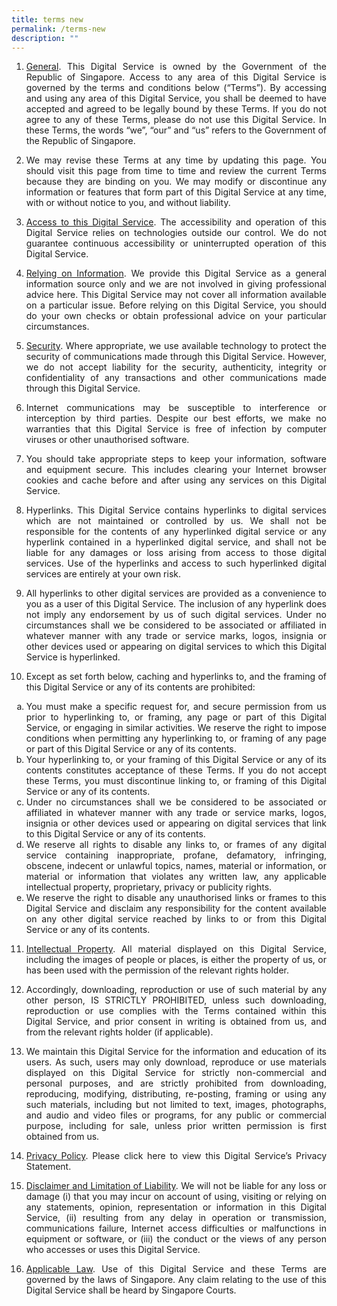```yaml
---
title: terms new
permalink: /terms-new
description: ""
---
```

<style>
	p,li{
	text-align:justify;}
</style>
1.	<u>General</u>. This Digital Service is owned by the Government of the Republic of Singapore. Access to any area of this Digital Service is governed by the terms and conditions below (“Terms”). By accessing and using any area of this Digital Service, you shall be deemed to have accepted and agreed to be legally bound by these Terms. If you do not agree to any of these Terms, please do not use this Digital Service. In these Terms, the words “we”, “our” and “us” refers to the Government of the Republic of Singapore.

2.	We may revise these Terms at any time by updating this page. You should visit this page from time to time and review the current Terms because they are binding on you. We may modify or discontinue any information or features that form part of this Digital Service at any time, with or without notice to you, and without liability.

3.	<u>Access to this Digital Service</u>. The accessibility and operation of this Digital Service relies on technologies outside our control. We do not guarantee continuous accessibility or uninterrupted operation of this Digital Service.

4.	<u>Relying on Information</u>. We provide this Digital Service as a general information source only and we are not involved in giving professional advice here. This Digital Service may not cover all information available on a particular issue. Before relying on this Digital Service, you should do your own checks or obtain professional advice on your particular circumstances.

5.	<u>Security</u>. Where appropriate, we use available technology to protect the security of communications made through this Digital Service. However, we do not accept liability for the security, authenticity, integrity or confidentiality of any transactions and other communications made through this Digital Service.

6.	Internet communications may be susceptible to interference or interception by third parties. Despite our best efforts, we make no warranties that this Digital Service is free of infection by computer viruses or other unauthorised software.

7.	You should take appropriate steps to keep your information, software and equipment secure. This includes clearing your Internet browser cookies and cache before and after using any services on this Digital Service.

8.	Hyperlinks. This Digital Service contains hyperlinks to digital services which are not maintained or controlled by us. We shall not be responsible for the contents of any hyperlinked digital service or any hyperlink contained in a hyperlinked digital service, and shall not be liable for any damages or loss arising from access to those digital services. Use of the hyperlinks and access to such hyperlinked digital services are entirely at your own risk.

9.	All hyperlinks to other digital services are provided as a convenience to you as a user of this Digital Service. The inclusion of any hyperlink does not imply any endorsement by us of such digital services. Under no circumstances shall we be considered to be associated or affiliated in whatever manner with any trade or service marks, logos, insignia or other devices used or appearing on digital services to which this Digital Service is hyperlinked.

10.	Except as set forth below, caching and hyperlinks to, and the framing of this Digital Service or any of its contents are prohibited:

<ol type="a">
  <li>You must make a specific request for, and secure permission from us prior to hyperlinking to, or framing, any page or part of this Digital Service, or engaging in similar activities. We reserve the right to impose conditions when permitting any hyperlinking to, or framing of any page or part of this Digital Service or any of its contents.</li>

<li>Your hyperlinking to, or your framing of this Digital Service or any of its contents constitutes acceptance of these Terms. If you do not accept these Terms, you must discontinue linking to, or framing of this Digital Service or any of its contents.</li>

<li>Under no circumstances shall we be considered to be associated or affiliated in whatever manner with any trade or service marks, logos, insignia or other devices used or appearing on digital services that link to this Digital Service or any of its contents.</li>

<li>We reserve all rights to disable any links to, or frames of any digital service containing inappropriate, profane, defamatory, infringing, obscene, indecent or unlawful topics, names, material or information, or material or information that violates any written law, any applicable intellectual property, proprietary, privacy or publicity rights.</li>

<li>We reserve the right to disable any unauthorised links or frames to this Digital Service and disclaim any responsibility for the content available on any other digital service reached by links to or from this Digital Service or any of its contents.</li>

</ol>

11.	<u>Intellectual Property</u>. All material displayed on this Digital Service, including the images of people or places, is either the property of us, or has been used with the permission of the relevant rights holder.

12.	Accordingly, downloading, reproduction or use of such material by any other person, IS STRICTLY PROHIBITED, unless such downloading, reproduction or use complies with the Terms contained within this Digital Service, and prior consent in writing is obtained from us, and from the relevant rights holder (if applicable).

13.	We maintain this Digital Service for the information and education of its users. As such, users may only download, reproduce or use materials displayed on this Digital Service for strictly non-commercial and personal purposes, and are strictly prohibited from downloading, reproducing, modifying, distributing, re-posting, framing or using any such materials, including but not limited to text, images, photographs, and audio and video files or programs, for any public or commercial purpose, including for sale, unless prior written permission is first obtained from us.

14.	<u>Privacy Policy</u>. Please click here to view this Digital Service’s Privacy Statement.

15.	<u>Disclaimer and Limitation of Liability</u>. We will not be liable for any loss or damage (i) that you may incur on account of using, visiting or relying on any statements, opinion, representation or information in this Digital Service, (ii) resulting from any delay in operation or transmission, communications failure, Internet access difficulties or malfunctions in equipment or software, or (iii) the conduct or the views of any person who accesses or uses this Digital Service.

16.	<u>Applicable Law</u>. Use of this Digital Service and these Terms are governed by the laws of Singapore. Any claim relating to the use of this Digital Service shall be heard by Singapore Courts.